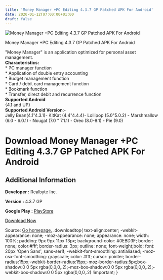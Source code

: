 ```yaml
---
title: 'Money Manager +PC Editing 4.3.7 GP Patched APK For Android'
date: 2020-01-12T07:00:00+01:00
draft: false
---
```


![Money Manager +PC Editing 4.3.7 GP Patched APK For Android](https://i2.wp.com/apkhome.net/wp-content/uploads/2020/01/Money-Manager-PC-Editing-4.3.7-GP-Patched.png "Money Manager +PC Editing 4.3.7 GP Patched APK For Android")

  

Money Manager +PC Editing 4.3.7 GP Patched APK For Android

"Money Manager" is an application optimized for personal asset management.  
**Characteristics:**  
\* PC manager function  
\* Application of double entry accounting  
\* Budget management function  
\* Card / debit card management function  
\* Bookmark function  
\* Transfer, direct debit and recurrence function  
**Supported Android**  
{4.1 and UP}  
**Supported Android Version**:-  
Jelly Bean(4.1"4.3.1)- KitKat (4.4"4.4.4)- Lollipop (5.0"5.0.2) - Marshmallow (6.0 - 6.0.1) - Nougat (7.0 " 7.1.1) - Oreo (8.0-8.1) - Pie (9.0)

Download Money Manager +PC Editing 4.3.7 GP Patched APK For Android
===================================================================

Additional Information
----------------------

**Developer :** Realbyte Inc.

**Version :** 4.3.7 GP

**Google Play :** [PlayStore](https://play.google.com/store/apps/details?id=com.realbyteapps.moneya)

  

[Download Now](https://store4app.co/post/money-manager-pc-editing-4-3-7-gp-patched-apk-for-android_1578724327)

  
Source: [Go homepage.](https://store4app.co/post/money-manager-pc-editing-4-3-7-gp-patched-apk-for-android_1578724327) .downloadtop{ text-align:center; -webkit-appearance: none; -moz-appearance: none; appearance: none; width: 100%; padding: 9px 9px 11px 13px; background-color: #0EBD3F; border: none; color:#fff; border-radius: 3px; outline: none; font-weight;bold; font: 20px 'Open Sans', sans-serif; -webkit-font-smoothing: antialiased; -moz-osx-font-smoothing: grayscale; color: #fff; cursor: pointer; border-radius:15px;-webkit-border-radius:15px;-moz-border-radius:5px;box-shadow:0 0 5px rgba(0,0,0,.2);-moz-box-shadow:0 0 5px rgba(0,0,0,.2);-webkit-box-shadow:0 0 5px rgba(0,0,0,.2) !important; }
